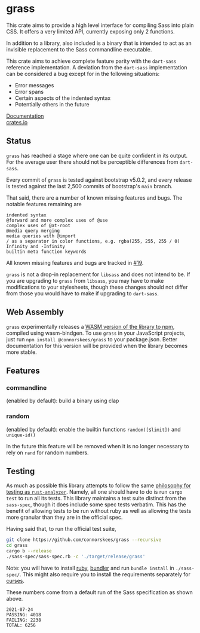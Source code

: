 # grass

This crate aims to provide a high level interface for compiling Sass into
plain CSS. It offers a very limited API, currently exposing only 2 functions.

In addition to a library, also included is a binary that is intended to act as an invisible
replacement to the Sass commandline executable.

This crate aims to achieve complete feature parity with the `dart-sass` reference
implementation. A deviation from the `dart-sass` implementation can be considered
a bug except for in the following situations:

- Error messages
- Error spans
- Certain aspects of the indented syntax
- Potentially others in the future

[Documentation](https://docs.rs/grass/)  
[crates.io](https://crates.io/crates/grass)

## Status

`grass` has reached a stage where one can be quite confident in its output. For the average user there should not be perceptible differences from `dart-sass`.

Every commit of `grass` is tested against bootstrap v5.0.2, and every release is tested against the last 2,500 commits of bootstrap's `main` branch.

That said, there are a number of known missing features and bugs. The notable features remaining are

```
indented syntax
@forward and more complex uses of @use
complex uses of @at-root
@media query merging
media queries with @import
/ as a separator in color functions, e.g. rgba(255, 255, 255 / 0)
Infinity and -Infinity
builtin meta function keywords
```

All known missing features and bugs are tracked in [#19](https://github.com/connorskees/grass/issues/19).

`grass` is not a drop-in replacement for `libsass` and does not intend to be. If you are upgrading to `grass` from `libsass`, you may have to make modifications to your stylesheets, though these changes should not differ from those you would have to make if upgrading to `dart-sass`.

## Web Assembly

`grass` experimentally releases a
[WASM version of the library to npm](https://www.npmjs.com/package/@connorskees/grass),
compiled using wasm-bindgen. To use `grass` in your JavaScript projects, just run
`npm install @connorskees/grass` to your package.json. Better documentation
for this version will be provided when the library becomes more stable.

## Features

### commandline

(enabled by default): build a binary using clap

### random

(enabled by default): enable the builtin functions `random([$limit])` and `unique-id()`

In the future this feature will be removed when it is no longer necessary to rely on `rand` for
random numbers.

## Testing

As much as possible this library attempts to follow the same [philosophy for testing as
`rust-analyzer`](https://internals.rust-lang.org/t/experience-report-contributing-to-rust-lang-rust/12012/17).
Namely, all one should have to do is run `cargo test` to run all its tests.
This library maintains a test suite distinct from the `sass-spec`, though it
does include some spec tests verbatim. This has the benefit of allowing tests
to be run without ruby as well as allowing the tests more granular than they
are in the official spec.

Having said that, to run the official test suite,

```bash
git clone https://github.com/connorskees/grass --recursive
cd grass
cargo b --release
./sass-spec/sass-spec.rb -c './target/release/grass'
```

Note: you will have to install [ruby](https://www.ruby-lang.org/en/downloads/),
[bundler](https://bundler.io/) and run `bundle install` in `./sass-spec/`.
This might also require you to install the requirements separately
for [curses](https://github.com/ruby/curses).

These numbers come from a default run of the Sass specification as shown above.

```
2021-07-24
PASSING: 4018
FAILING: 2238
TOTAL: 6256
```
